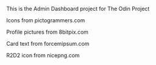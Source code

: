 This is the Admin Dashboard project for The Odin Project

Icons from pictogrammers.com

Profile pictures from 8bitpix.com

Card text from forcemipsum.com

R2D2 icon from nicepng.com